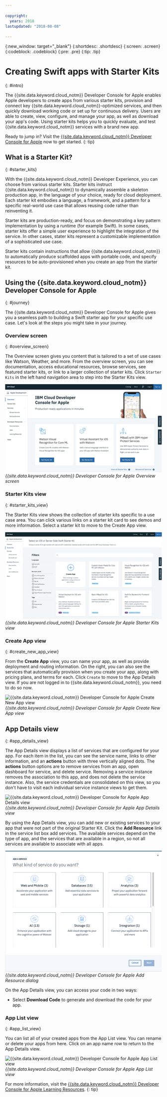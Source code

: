 ```yaml
---

copyright:
  years: 2018
lastupdated: "2018-08-08"

---
```

{:new_window: target="_blank"}
{:shortdesc: .shortdesc}
{:screen: .screen}
{:codeblock: .codeblock}
{:pre: .pre}
{:tip: .tip}

# Creating Swift apps with Starter Kits
{: #intro}

The {{site.data.keyword.cloud_notm}} Developer Console for Apple enables Apple developers to create apps from various starter kits, provision and connect key {{site.data.keyword.cloud_notm}}-optimized services, and then quickly download working code or set up for continuous delivery. Users are able to create, view, configure, and manage your app, as well as download your app's code. Using starter kits helps you to quickly evaluate, and test {{site.data.keyword.cloud_notm}} services with a brand new app.

Ready to jump in? Visit the [{{site.data.keyword.cloud_notm}} Developer Console for Apple](https://console.bluemix.net/developer/appledevelopment/starter-kits) now to get started.
{: tip}

## What is a Starter Kit?
{: #starter_kits}

With the {{site.data.keyword.cloud_notm}} Developer Experience, you can choose from various starter kits. Starter kits instruct {{site.data.keyword.cloud_notm}} to dynamically assemble a skeleton production app, in the language of your choice, ready for cloud deployment. Each starter kit embodies a language, a framework, and a pattern for a specific real-world use case that allows reusing code rather than reinventing it.

Starter kits are production-ready, and focus on demonstrating a key pattern implementation by using a runtime (for example Swift). In some cases, starter kits offer a simple user experience to highlight the integration of the service. In other cases, stater kits represent a customizable implementation of a sophisticated use case.

Starter kits contain instructions that allow {{site.data.keyword.cloud_notm}} to automatically produce scaffolded apps with portable code, and specify resources to be auto-provisioned when you create an app from the starter kit.

## Using the {{site.data.keyword.cloud_notm}} Developer Console for Apple
{: #journey}

The {{site.data.keyword.cloud_notm}} Developer Console for Apple gives you a seamless path to building a Swift starter app for your specific use case. Let's look at the steps you might take in your journey.

### Overview screen
{: #overview_screen}

The Overview screen gives you content that is tailored to a set of use cases like Watson, Weather, and more. From the overview screen, you can see documentation, access educational resources, browse services, see featured starter kits, or link to a larger collection of starter kits. Click `Starter Kits` in the left hand navigation area to step into the Starter Kits view.

![{{site.data.keyword.cloud_notm}} Developer Console for Apple Overview screen](images/overview_screen.png "Overview screen") <br> *{{site.data.keyword.cloud_notm}} Developer Console for Apple Overview screen*

### Starter Kits view
{: #starter_kits_view}

The Starter Kits view shows the collection of starter kits specific to a use case area. You can click various links on a starter kit card to see demos and more information. Select a starter kit to move to the Create App view.

![{{site.data.keyword.cloud_notm}} Developer Console for Apple Starter Kits view](images/starter_kits_screen.png "Starter Kits view") <br> *{{site.data.keyword.cloud_notm}} Developer Console for Apple Starter Kits view*

### Create App view
{: #create_new_app_view}

From the **Create App** view, you can name your app, as well as provide deployment and routing information. On the right, you can also see the services that automatically provision when you create your app, along with pricing plans, and terms for each. Click `Create` to move to the App Details view. If you are not logged in to {{site.data.keyword.cloud_notm}}, you need to do so now.

![{{site.data.keyword.cloud_notm}} Developer Console for Apple Create New App view](images/create_new_project_screen.png "Create New App view") <br> *{{site.data.keyword.cloud_notm}} Developer Console for Apple Create New App view*

## App Details view
{: #app_details_view}

The App Details view displays a list of services that are configured for your app. For each item in the list, you can see the service name, links to other information, and an **actions** button with three vertically aligned dots. The **actions** button options are to remove services from an app, open dashboard for service, and delete service. Removing a service instance removes the association to this app, and does not delete the service instance. Also, the service credentials are consolidated on this view, so you don't have to visit each individual service instance views to get them.

![{{site.data.keyword.cloud_notm}} Developer Console for Apple App Details view](images/project_details_screen.png "App Details view") <br> *{{site.data.keyword.cloud_notm}} Developer Console for Apple App Details view*

By using the App Details view, you can add new or existing services to your app that were not part of the original Starter Kit. Click the **Add Resource** link in the service list box add services. The available services depend on the type of app, and the services that are available in a region, so not all services are available to associate with all apps.

![{{site.data.keyword.cloud_notm}} Developer Console for Apple Add Resource dialog](images/add_resource_screen.png "Add Resource dialog") <br> *{{site.data.keyword.cloud_notm}} Developer Console for Apple Add Resource dialog*

On the App Details view, you can access your code in two ways:
*  Select **Download Code** to generate and download the code for your app.

### App List view
{: #app_list_view}

You can list all of your created apps from the App List view. You can rename or delete your apps from here. Click on an app name row to return to the App Details view.

![{{site.data.keyword.cloud_notm}} Developer Console for Apple App List view](images/project_list_screen.png "App List view") <br> *{{site.data.keyword.cloud_notm}} Developer Console for Apple App List view*

For more information, visit the [{{site.data.keyword.cloud_notm}} Developer Console for Apple Learning Resources](https://console.bluemix.net/developer/appledevelopment/learning-resources).
{: tip}
